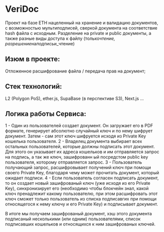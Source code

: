 # VeriDoc

Проект на базе ETH нацеленный на хранение и валидацию документов, с возможностью мультиподписей, сверкой документа на соответствие hash файла с исходным. Разделение на private и public документы, а также разные виды доступа к файлу (только*чтение, разрешение*на*подпись*и_чтение)

## Изюм в проекте:

Отложенное расшифрование файла / передача прав на документ;

## Стек технологий:

L2 (Polygon PoS), ether.js, SupaBase (в перспективе S3), Next.js ...

## Логика работы Сервиса:

1 - Один из пользователей создает документ. Он загружает его в PDF формате, генерирует абсолютно случайный ключ и по нему шифрует документ. Затем - сам этот ключ шифруется исходя из Private Key кошелька пользователя.
2 - Владелец документа выбирает всех остальных пользователей, которые должны подписать этот документ. Для этого он указывает их адреса кошельков и им отправляется запрос на подпись, а так же ключ, зашифрованн
ый посредстом public key пользователя, которому отправляется запрос.
3 - Пользователь получающий запрос, расшифровывает получений ключ при помощи своего Private Key, благодаря чему может прочитать документ, который ожидает подписи.
4 - Если пользователь согласен подписать документ, то он создает новый зашифрованый ключ (уже исходя из его Private Key), синхронизирует его (необходимо чтобы блокчейн знал, какой ключ пренадлежит какому пользователю, при этом расшифровать этот ключ сможет только пользователь из списка подписавгих при помощи относящегося к нему ключу и его Private Key) и подписывает документ.

В итоге мы получаем зашифрованый документ, хэш этого документа подписаный несколькими (или одним) пользователями, список подписавших кошельков и относящихся к ним зашифрованых ключей.
